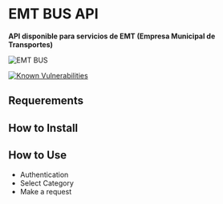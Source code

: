 # EMT BUS API
**API disponible para servicios de EMT (Empresa Municipal de Transportes)**

![EMT BUS](https://github.com/Destroyer/TelegramBot-nodejs/raw/master/img/emt-bus_logo.png)

[![Known Vulnerabilities](https://snyk.io/test/github/lorengamboa/emt-bus/badge.svg)](https://snyk.io/test/github/lorengamboa/emt-bus)

## Requerements
## How to Install
## How to Use
   * Authentication
   * Select Category
   * Make a request
